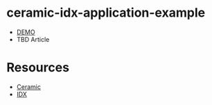 # ceramic-idx-application-example

- [DEMO](https://ceramic-idx-application-example.vercel.app)
- TBD Article

# Resources
- [Ceramic](https://ceramic.network/)
- [IDX](https://idx.xyz/)
